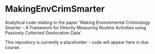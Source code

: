 # MakingEnvCrimSmarter
Analytical code relating to the paper 'Making Environmental Criminology Smarter – A Framework for Directly Measuring Routine Activities using Passively Collected Geolocation Data'.

This repository is currently a placeholder - code will appear here in due course.
